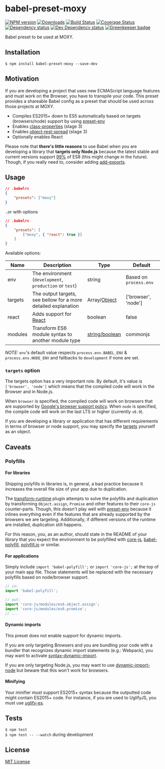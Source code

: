 # babel-preset-moxy

[![NPM version][npm-image]][npm-url] [![Downloads][downloads-image]][npm-url] [![Build Status][travis-image]][travis-url] [![Coverage Status][codecov-image]][codecov-url] [![Dependency status][david-dm-image]][david-dm-url] [![Dev Dependency status][david-dm-dev-image]][david-dm-dev-url] [![Greenkeeper badge][greenkeeper-image]][greenkeeper-url]

[npm-url]:https://npmjs.org/package/babel-preset-moxy
[npm-image]:http://img.shields.io/npm/v/babel-preset-moxy.svg
[downloads-image]:http://img.shields.io/npm/dm/babel-preset-moxy.svg
[travis-url]:https://travis-ci.org/moxystudio/babel-preset-moxy
[travis-image]:http://img.shields.io/travis/moxystudio/babel-preset-moxy/master.svg
[codecov-url]:https://codecov.io/gh/moxystudio/babel-preset-moxy
[codecov-image]:https://img.shields.io/codecov/c/github/moxystudio/babel-preset-moxy/master.svg
[david-dm-url]:https://david-dm.org/moxystudio/babel-preset-moxy
[david-dm-image]:https://img.shields.io/david/moxystudio/babel-preset-moxy.svg
[david-dm-dev-url]:https://david-dm.org/moxystudio/babel-preset-moxy?type=dev
[david-dm-dev-image]:https://img.shields.io/david/dev/moxystudio/babel-preset-moxy.svg
[greenkeeper-image]:https://badges.greenkeeper.io/moxystudio/babel-preset-moxy.svg
[greenkeeper-url]:https://greenkeeper.io

Babel preset to be used at MOXY.


## Installation

`$ npm install babel-preset-moxy --save-dev`


## Motivation

If you are developing a project that uses new ECMAScript language features and must work on the Browser, you have to transpile your code. This preset provides a shareable Babel config as a preset that should be used across those projects at MOXY.

- Compiles ES2015+ down to ES5 automatically based on targets (browsers/node) support by using [preset-env](https://www.npmjs.com/package/babel-preset-env)
- Enables [class-properties](https://www.npmjs.com/package/babel-plugin-transform-class-properties) (stage 3)
- Enables [object-rest-spread](https://www.npmjs.com/package/babel-plugin-transform-object-rest-spread) (stage 3)
- Optionally enables React

Please note that **there's little reasons** to use Babel when you are developing a library that **targets only Node.js** because the latest stable and current versions support [99%](http://node.green/) of ES8 (this might change in the future). Though, if you really need to, consider adding [add-exports](https://github.com/59naga/babel-plugin-add-module-exports).


## Usage

```json
// .babelrc
{
    "presets": ["moxy"]
}
```

..or with options

```json
// .babelrc
{
    "presets": [
        ["moxy", { "react": true }]
    ]
}
```

Available options:

| Name   | Description   | Type     | Default |
| ------ | ------------- | -------- | ------- |
| env | The environment (`development`, `production` or `test`) | string | Based on `process.env` |
| targets | The output targets, see bellow for a more detailed explanation | Array/[Object](https://www.npmjs.com/package/babel-preset-env#targets) | ['browser', 'node']
| react | Adds support for [React](https://reactjs.org/) | boolean | false |
| modules | Transform ES6 module syntax to another module type | [string/boolean](https://www.npmjs.com/package/babel-preset-env#modules) | commonjs |

*NOTE:* `env`'s default value respects `process.env.BABEL_ENV` & `process.env.NODE_ENV` and fallbacks to `development` if none are set.


### `targets` option

The targets option has a very important role. By default, it's value is `['browser', 'node']` which means that the compiled code will work in the Browser and in Node.js.

When `browser` is specified, the compiled code will work on browsers that are supported by [Google's browser support policy](https://github.com/awkaiser/browserslist-config-google). When `node` is specified, the compile code will work on the last LTS or higher (currently `v8.9`).

If you are developing a library or application that has different requirements in terms of browser or node support, you may specify the [targets](https://www.npmjs.com/package/babel-preset-env#targets) yourself as an object.


## Caveats

### Polyfills

#### For libraries

Shipping polyfills in libraries is, in general, a bad practice because it increases the overall file size of your app due to duplication.

The [transform-runtime](https://www.npmjs.com/package/babel-plugin-transform-runtime) plugin attempts to solve the polyfills and duplication by transforming `Object.assign`, `Promise` and other features to their `core-js` counter-parts. Though, this doesn't play well with [preset-env](https://github.com/babel/babel-preset-env/tree/1.x/) because it inlines everything even if the features that are already supported by the browsers we are targeting. Additionally, if different versions of the runtime are installed, duplication still happens.

For this reason, you, as an author, should state in the README of your library that you expect the environment to be polyfilled with [core-js](https://github.com/zloirock/core-js), [babel-polyfill](https://babeljs.io/docs/usage/polyfill/), [polyfill.io](https://polyfill.io/) or similar.

#### For applications

Simply include `import 'babel-polyfill';` or `import 'core-js';` at the top of your main app file.
Those statements will be replaced with the necessary polyfills based on node/browser support.

```js
// in:
import 'babel-polyfill';

// out:
import 'core-js/modules/es6.object.assign';
import 'core-js/modules/es6.promise';
// ...
```

#### Dynamic imports

This preset does not enable support for dynamic imports.

If you are only targeting Browsers and you are bundling your code with a bundler that recognizes dynamic import statements (e.g.: Webpack), you may want to activate [syntax-dynamic-import](https://www.npmjs.com/package/babel-plugin-syntax-dynamic-import).

If you are only targeting Node.js, you may want to use [dynamic-import-node]( https://www.npmjs.com/package/babel-plugin-dynamic-import-node) but beware that this won't work for browsers.

#### Minifying

Your minifier must support ES2015+ syntax because the outputted code might contain ES2015+ code.
For instance, if you are used to UglifyJS, you must use [uglify-es](https://www.npmjs.com/package/uglify-es).


## Tests

`$ npm test`   
`$ npm test -- --watch` during development


## License

[MIT License](http://opensource.org/licenses/MIT)
